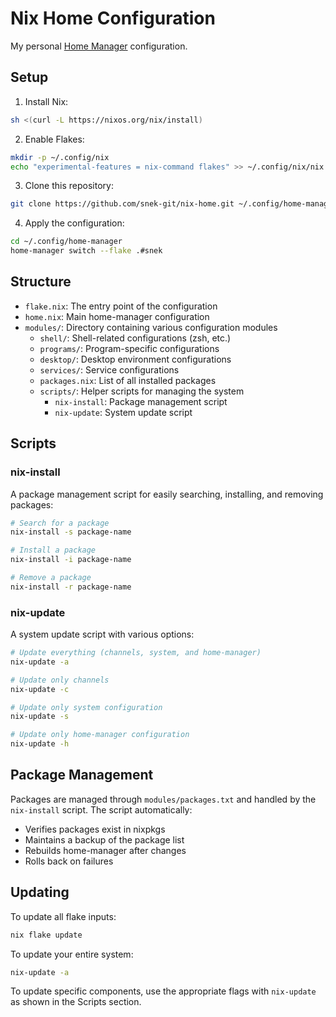 # Nix Home Configuration

My personal [Home Manager](https://github.com/nix-community/home-manager) configuration.

## Setup

1. Install Nix:
```bash
sh <(curl -L https://nixos.org/nix/install)
```

2. Enable Flakes:
```bash
mkdir -p ~/.config/nix
echo "experimental-features = nix-command flakes" >> ~/.config/nix/nix.conf
```

3. Clone this repository:
```bash
git clone https://github.com/snek-git/nix-home.git ~/.config/home-manager
```

4. Apply the configuration:
```bash
cd ~/.config/home-manager
home-manager switch --flake .#snek
```

## Structure

- `flake.nix`: The entry point of the configuration
- `home.nix`: Main home-manager configuration
- `modules/`: Directory containing various configuration modules
  - `shell/`: Shell-related configurations (zsh, etc.)
  - `programs/`: Program-specific configurations
  - `desktop/`: Desktop environment configurations
  - `services/`: Service configurations
  - `packages.nix`: List of all installed packages
  - `scripts/`: Helper scripts for managing the system
    - `nix-install`: Package management script
    - `nix-update`: System update script

## Scripts

### nix-install
A package management script for easily searching, installing, and removing packages:
```bash
# Search for a package
nix-install -s package-name

# Install a package
nix-install -i package-name

# Remove a package
nix-install -r package-name
```

### nix-update
A system update script with various options:
```bash
# Update everything (channels, system, and home-manager)
nix-update -a

# Update only channels
nix-update -c

# Update only system configuration
nix-update -s

# Update only home-manager configuration
nix-update -h
```

## Package Management

Packages are managed through `modules/packages.txt` and handled by the `nix-install` script. The script automatically:
- Verifies packages exist in nixpkgs
- Maintains a backup of the package list
- Rebuilds home-manager after changes
- Rolls back on failures

## Updating

To update all flake inputs:
```bash
nix flake update
```

To update your entire system:
```bash
nix-update -a
```

To update specific components, use the appropriate flags with `nix-update` as shown in the Scripts section. 